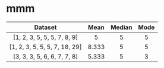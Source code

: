 # mmm

Dataset | Mean | Median | Mode |
:-: | :-: | :-: | :-:
[1, 2, 3, 5, 5, 5, 7, 8, 9] | 5 | 5 | 5
[1, 2, 3, 5, 5, 5, 7, 18, 29] | 8.333 | 5 | 5
[3, 3, 3, 5, 6, 6, 7, 7, 8] | 5.333 | 5 | 3
